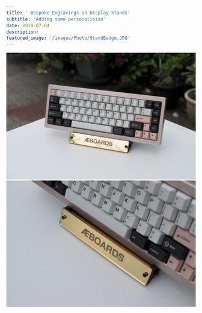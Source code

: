 ```yaml
---
title: ' Bespoke Engravings on Display Stands'
subtitle: 'Adding some personalision'
date: 2019-07-04
description: 
featured_image: '/images/Photo/StandBadge.JPG'
---
```



<div class="gallery" data-columns="1">
    <img src="/images/Photo/StandBadge.JPG">
</div>

<div class="gallery" data-columns="1">
    <img src="/images/Photo/StandBadge2.JPG">
</div>